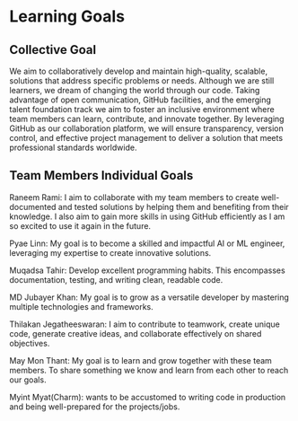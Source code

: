 # Learning Goals

## Collective Goal

We aim to collaboratively develop and maintain high-quality, scalable, solutions
that address specific problems or needs. Although we are still learners,
we dream 
of changing the world through our code. Taking advantage of open communication,
GitHub facilities, and the emerging talent foundation track we aim to foster an
inclusive environment where team members can learn, contribute, and innovate
together.
By leveraging GitHub as our collaboration platform, we will ensure transparency,
version control, and effective project management to deliver a solution that meets
professional standards worldwide.

## Team Members Individual Goals

Raneem Rami: I aim to collaborate with my team members to create well-documented
and tested solutions by helping them and benefiting from their knowledge. I also
aim to gain more skills in using GitHub efficiently as I am so excited to use it
again in the future.

Pyae Linn: My goal is to become a skilled and impactful AI or ML engineer,
leveraging my expertise to create innovative solutions.

Muqadsa Tahir: Develop excellent programming habits. This encompasses
documentation, testing, and writing clean, readable code.

MD Jubayer Khan: My goal is to grow as a versatile developer
by mastering multiple technologies and frameworks.

Thilakan Jegatheeswaran: I aim to contribute to teamwork,
create unique code, generate creative ideas,
and collaborate effectively on shared objectives.

May Mon Thant: My goal is to learn and grow together with
these team members. To share something we know and
learn from each other to reach our goals.

Myint Myat(Charm): wants to be accustomed to 
writing code in production and being well-prepared 
for the projects/jobs.

